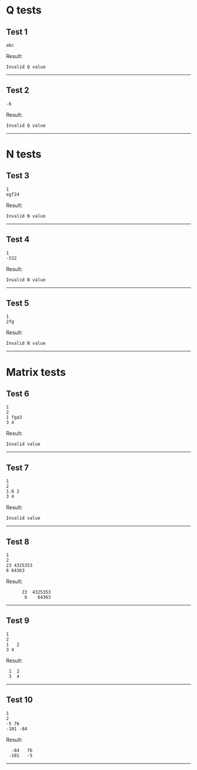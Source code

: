# Q tests
## Test 1
```
abc
```
Result:
```
Invalid Q value
```
***

## Test 2
```
-6
```
Result:
```
Invalid Q value
```
***

# N tests
## Test 3
```
1
egf24
```
Result:
```
Invalid N value
```
***

## Test 4
```
1
-532
```
Result:
```
Invalid N value
```
***

## Test 5
```
1
2fg
```
Result:
```
Invalid N value
```
***

# Matrix tests
## Test 6
```
1
2
1 fga3
3 4
```
Result:
```
Invalid value
```
***

## Test 7
```
1
2
1.6 2
3 4
```
Result:
```
Invalid value
```
***

## Test 8
```
1
2
23 4325353
6 64363
```
Result:
```
      23  4325353
       6    64363
```
***

## Test 9
```
1
2
1	2
3 4
```
Result:
```
 1  2
 3  4
```
***

## Test 10
```
1
2
-5 76
-101 -84
```
Result:
```
  -84   76
 -101   -5
```
***